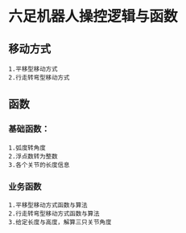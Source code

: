 # 六足机器人操控逻辑与函数
## 移动方式
    1.平移型移动方式
    2.行走转弯型移动方式
## 函数
### 基础函数：  
    1.弧度转角度 
    2.浮点数转为整数
    3.各个关节的长度信息
### 业务函数
    1.平移型移动方式函数与算法
    2.行走转弯型移动方式函数与算法
    3.给定长度与高度，解算三只关节角度
